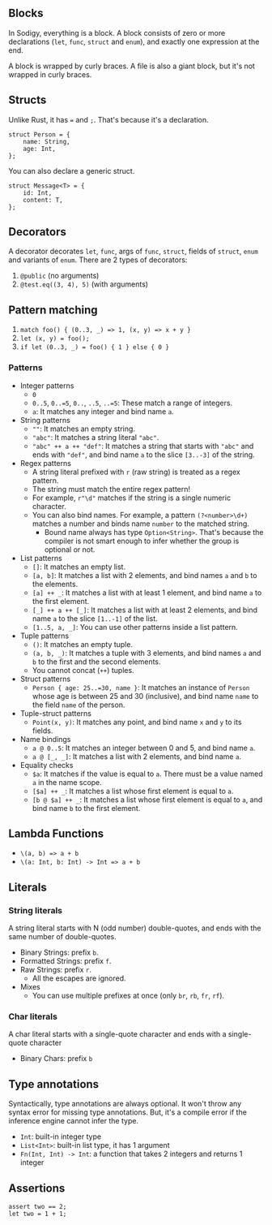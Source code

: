 ## Blocks

In Sodigy, everything is a block. A block consists of zero or more declarations (`let`, `func`, `struct` and `enum`), and exactly one expression at the end.

A block is wrapped by curly braces. A file is also a giant block, but it's not wrapped in curly braces.

## Structs

Unlike Rust, it has `=` and `;`. That's because it's a declaration.

```
struct Person = {
    name: String,
    age: Int,
};
```

You can also declare a generic struct.

```
struct Message<T> = {
    id: Int,
    content: T,
};
```

## Decorators

A decorator decorates `let`, `func`, args of `func`, `struct`, fields of `struct`, `enum` and variants of `enum`. There are 2 types of decorators:

1. `@public` (no arguments)
2. `@test.eq((3, 4), 5)` (with arguments)

## Pattern matching

1. `match foo() { (0..3, _) => 1, (x, y) => x + y }`
2. `let (x, y) = foo();`
3. `if let (0..3, _) = foo() { 1 } else { 0 }`

### Patterns

- Integer patterns
  - `0`
  - `0..5`, `0..=5`, `0..`, `..5`, `..=5`: These match a range of integers.
  - `a`: It matches any integer and bind name `a`.
- String patterns
  - `""`: It matches an empty string.
  - `"abc"`: It matches a string literal `"abc"`.
  - `"abc" ++ a ++ "def"`: It matches a string that starts with `"abc"` and ends with `"def"`, and bind name `a` to the slice `[3..-3]` of the string.
- Regex patterns
  - A string literal prefixed with `r` (raw string) is treated as a regex pattern.
  - The string must match the entire regex pattern!
  - For example, `r"\d"` matches if the string is a single numeric character.
  - You can also bind names. For example, a pattern `(?<number>\d+)` matches a number and binds name `number` to the matched string.
    - Bound name always has type `Option<String>`. That's because the compiler is not smart enough to infer whether the group is optional or not.
- List patterns
  - `[]`: It matches an empty list.
  - `[a, b]`: It matches a list with 2 elements, and bind names `a` and `b` to the elements.
  - `[a] ++ _`: It matches a list with at least 1 element, and bind name `a` to the first element.
  - `[_] ++ a ++ [_]`: It matches a list with at least 2 elements, and bind name `a` to the slice `[1..-1]` of the list.
  - `[1..5, a, _]`: You can use other patterns inside a list pattern.
- Tuple patterns
  - `()`: It matches an empty tuple.
  - `(a, b, _)`: It matches a tuple with 3 elements, and bind names `a` and `b` to the first and the second elements.
  - You cannot concat (`++`) tuples.
- Struct patterns
  - `Person { age: 25..=30, name }`: It matches an instance of `Person` whose age is between 25 and 30 (inclusive), and bind name `name` to the field `name` of the person.
- Tuple-struct patterns
  - `Point(x, y)`: It matches any point, and bind name `x` and `y` to its fields.
- Name bindings
  - `a @ 0..5`: It matches an integer between 0 and 5, and bind name `a`.
  - `a @ [_, _]`: It matches a list with 2 elements, and bind name `a`.
- Equality checks
  - `$a`: It matches if the value is equal to `a`. There must be a value named `a` in the name scope.
  - `[$a] ++ _`: It matches a list whose first element is equal to `a`.
  - `[b @ $a] ++ _`: It matches a list whose first element is equal to `a`, and bind name `b` to the first element.

## Lambda Functions

- `\(a, b) => a + b`
- `\(a: Int, b: Int) -> Int => a + b`

## Literals

### String literals

A string literal starts with N (odd number) double-quotes, and ends with the same number of double-quotes.

- Binary Strings: prefix `b`.
- Formatted Strings: prefix `f`.
- Raw Strings: prefix `r`.
  - All the escapes are ignored.
- Mixes
  - You can use multiple prefixes at once (only `br`, `rb`, `fr`, `rf`).

### Char literals

A char literal starts with a single-quote character and ends with a single-quote character

- Binary Chars: prefix `b`

## Type annotations

Syntactically, type annotations are always optional. It won't throw any syntax error for missing type annotations. But, it's a compile error if the inference engine cannot infer the type.

- `Int`: built-in integer type
- `List<Int>`: built-in list type, it has 1 argument
- `Fn(Int, Int) -> Int`: a function that takes 2 integers and returns 1 integer

## Assertions

```sodigy
assert two == 2;
let two = 1 + 1;
```
